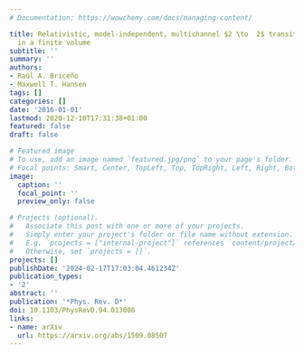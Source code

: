 ```yaml
---
# Documentation: https://wowchemy.com/docs/managing-content/

title: Relativistic, model-independent, multichannel $2 \to  2$ transition amplitudes
  in a finite volume
subtitle: ''
summary: ''
authors:
- Raúl A. Briceño
- Maxwell T. Hansen
tags: []
categories: []
date: '2016-01-01'
lastmod: 2020-12-10T17:31:38+01:00
featured: false
draft: false

# Featured image
# To use, add an image named `featured.jpg/png` to your page's folder.
# Focal points: Smart, Center, TopLeft, Top, TopRight, Left, Right, BottomLeft, Bottom, BottomRight.
image:
  caption: ''
  focal_point: ''
  preview_only: false

# Projects (optional).
#   Associate this post with one or more of your projects.
#   Simply enter your project's folder or file name without extension.
#   E.g. `projects = ["internal-project"]` references `content/project/deep-learning/index.md`.
#   Otherwise, set `projects = []`.
projects: []
publishDate: '2024-02-17T17:03:04.461234Z'
publication_types:
- '2'
abstract: ''
publication: '*Phys. Rev. D*'
doi: 10.1103/PhysRevD.94.013008
links:
- name: arXiv
  url: https://arxiv.org/abs/1509.08507
---
```

